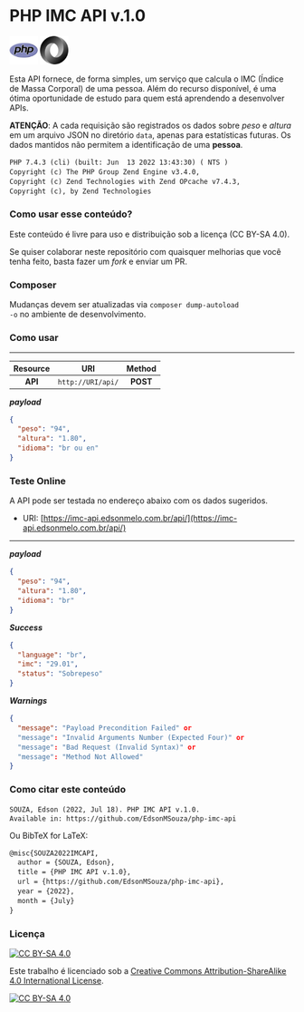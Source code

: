 # PHP IMC API v.1.0

<code><img height="50" src="https://raw.githubusercontent.com/github/explore/80688e429a7d4ef2fca1e82350fe8e3517d3494d/topics/php/php.png"></code>
<code><img height="50" src="https://raw.githubusercontent.com/github/explore/80688e429a7d4ef2fca1e82350fe8e3517d3494d/topics/json/json.png"></code>

Esta API fornece, de forma simples, um serviço que calcula o IMC (Índice de Massa Corporal) de uma pessoa. Além do recurso disponível, é uma ótima oportunidade de estudo para quem está aprendendo a desenvolver APIs.

__ATENÇÃO__: A cada requisição são registrados os dados sobre _peso_ e _altura_ em um arquivo JSON no diretório `data`, apenas para estatísticas futuras. Os dados mantidos não permitem a identificação de uma __pessoa__.

```html
PHP 7.4.3 (cli) (built: Jun  13 2022 13:43:30) ( NTS )
Copyright (c) The PHP Group Zend Engine v3.4.0, 
Copyright (c) Zend Technologies with Zend OPcache v7.4.3, 
Copyright (c), by Zend Technologies
```

### Como usar esse conteúdo?

Este conteúdo é livre para uso e distribuição sob a licença (CC BY-SA 4.0).

Se quiser colaborar neste repositório com quaisquer melhorias que você tenha feito, basta fazer um _fork_ e enviar um PR.

### Composer

Mudanças devem ser atualizadas via <code>composer dump-autoload -o</code> no ambiente de desenvolvimento.

### Como usar

---
| Resource |      URI      |  Method  |
|:--------:|:-------------:|:--------:|
| **API**  | `http://URI/api/` | **POST** |

_**payload**_

```json
{
  "peso": "94",
  "altura": "1.80",
  "idioma": "br ou en"  
}
```
### Teste Online

A API pode ser testada no endereço abaixo com os dados sugeridos.

- URI: [https://imc-api.edsonmelo.com.br/api/](https://imc-api.edsonmelo.com.br/api/)

--- 

_**payload**_

```json
{
  "peso": "94",
  "altura": "1.80",
  "idioma": "br"  
}
```
_**Success**_

```json
{
  "language": "br",
  "imc": "29.01",
  "status": "Sobrepeso"
}
```

_**Warnings**_

```json
{
  "message": "Payload Precondition Failed" or
  "message": "Invalid Arguments Number (Expected Four)" or
  "message": "Bad Request (Invalid Syntax)" or  
  "message": "Method Not Allowed"
}
```

### Como citar este conteúdo

```
SOUZA, Edson (2022, Jul 18). PHP IMC API v.1.0.
Available in: https://github.com/EdsonMSouza/php-imc-api
```

Ou BibTeX for LaTeX:

```latex
@misc{SOUZA2022IMCAPI,
  author = {SOUZA, Edson},
  title = {PHP IMC API v.1.0},
  url = {https://github.com/EdsonMSouza/php-imc-api},
  year = {2022},
  month = {July}
}
```

### Licença

[![CC BY-SA 4.0][cc-by-sa-shield]][cc-by-sa]

Este trabalho é licenciado sob a
[Creative Commons Attribution-ShareAlike 4.0 International License][cc-by-sa].

[![CC BY-SA 4.0][cc-by-sa-image]][cc-by-sa]

[cc-by-sa]: http://creativecommons.org/licenses/by-sa/4.0/

[cc-by-sa-image]: https://licensebuttons.net/l/by-sa/4.0/88x31.png

[cc-by-sa-shield]: https://img.shields.io/badge/License-CC%20BY--SA%204.0-lightgrey.svg